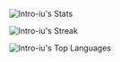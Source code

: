 ![Intro-iu's Stats](https://github-readme-stats.vercel.app/api?username=Intro-iu&theme=great-gatsby&show_icons=true&hide_border=true&count_private=true)

![Intro-iu's Streak](https://github-readme-streak-stats.herokuapp.com/?user=Intro-iu&theme=great-gatsby&hide_border=true)

![Intro-iu's Top Languages](https://github-readme-stats.vercel.app/api/top-langs/?username=Intro-iu&theme=great-gatsby&show_icons=true&hide_border=true&layout=compact)